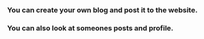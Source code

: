 ### You can create your own blog and post it to the website.
### You can also look at someones posts and profile.
